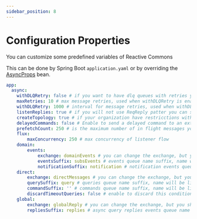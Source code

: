 ```yaml
---
sidebar_position: 8
---
```


# Configuration Properties

You can customize some predefined variables of Reactive Commons

This can be done by Spring Boot `application.yaml` or by overriding the [AsyncProps](https://github.com/reactive-commons/reactive-commons-java/blob/master/async/async-rabbit-starter/src/main/java/org/reactivecommons/async/rabbit/config/props/AsyncProps.java) bean.

```yaml
app:
  async:
    withDLQRetry: false # if you want to have dlq queues with retries you can set it to true, you cannot change it after queues are created, because you will get an error, so you should delete topology before the change.
    maxRetries: 10 # max message retries, used when withDLQRetry is enabled
    withDLQRetry: 1000 # interval for message retries, used when withDLQRetry is enabled
    listenReplies: true # if you will not use ReqReply patter you can set it to false
    createTopology: true # if your organization have restricctions with automatic topology creation you can set it to false and create it manually or by your organization process.
    delayedCommands: false # Enable to send a delayed command to an external target
    prefetchCount: 250 # is the maximum number of in flight messages you can reduce it to process less concurrent messages, this settings acts per instance of your service
    flux:
        maxConcurrency: 250 # max concurrency of listener flow
    domain:
        events:
            exchange: domainEvents # you can change the exchange, but you should do it in all applications consistently
            eventsSuffix: subsEvents # events queue name suffix, name will be like ${spring.application.name}.${app.async.domain.events.eventsSuffix}
            notificationSuffix: notification # notification events queue name suffix
    direct:
        exchange: directMessages # you can change the exchange, but you should do it in all applications
        querySuffix: query # queries queue name suffix, name will be like ${spring.application.name}.${app.async.direct.querySuffix}
        commandSuffix: '' # commands queue name suffix, name will be like ${spring.application.name}.${app.async.direct.querySuffix} or ${spring.application.name} if empty by default
        discardTimeoutQueries: false # enable to discard this condition
    global:
        exchange: globalReply # you can change the exchange, but you should do it in all applications
        repliesSuffix: replies # async query replies events queue name suffix
```